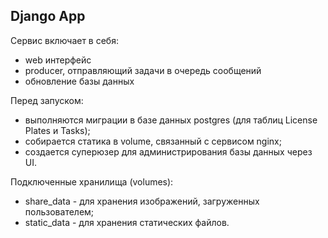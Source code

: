 ## Django App

Сервис включает в себя:
- web интерфейс
- producer, отправляющий задачи в очередь сообщений
- обновление базы данных

Перед запуском:
- выполняются миграции в базе данных postgres (для таблиц License Plates и Tasks);
- собирается статика в volume, связанный с сервисом nginx;
- создается суперюзер для администрирования базы данных через UI.

Подключенные хранилища (volumes):
- share_data - для хранения изображений, загруженных пользователем;
- static_data - для хранения статических файлов.
